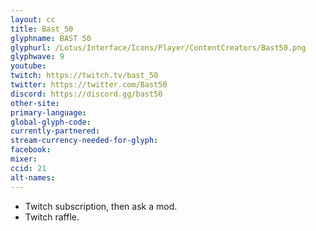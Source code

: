 ```yaml
---
layout: cc
title: Bast_50
glyphname: BAST 50
glyphurl: /Lotus/Interface/Icons/Player/ContentCreators/Bast50.png
glyphwave: 9
youtube:
twitch: https://twitch.tv/bast_50
twitter: https://twitter.com/Bast50
discord: https://discord.gg/bast50
other-site:
primary-language:
global-glyph-code:
currently-partnered:
stream-currency-needed-for-glyph:
facebook:
mixer:
ccid: 21
alt-names:
---
```

* Twitch subscription, then ask a mod.
* Twitch raffle.
